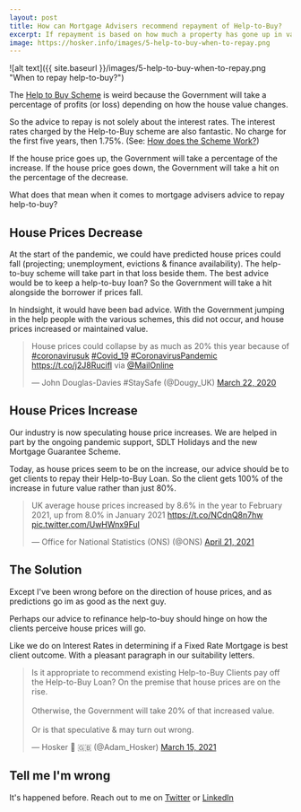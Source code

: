 ```yaml
---
layout: post
title: How can Mortgage Advisers recommend repayment of Help-to-Buy?
excerpt: If repayment is based on how much a property has gone up in value? When can Mortgage Advisers be confident to recomend repayment?
image: https://hosker.info/images/5-help-to-buy-when-to-repay.png
---
```



![alt text]({{ site.baseurl }}/images/5-help-to-buy-when-to-repay.png "When to repay help-to-buy?")

The [Help to Buy Scheme] is weird because the Government will take a percentage of profits (or loss) depending on how the house value changes.

So the advice to repay is not solely about the interest rates. The interest rates charged by the Help-to-Buy scheme are also fantastic. No charge for the first five years, then 1.75%. (See: [How does the Scheme Work?])

If the house price goes up, the Government will take a percentage of the increase. If the house price goes down, the Government will take a hit on the percentage of the decrease.

What does that mean when it comes to mortgage advisers advice to repay help-to-buy?

## House Prices Decrease
At the start of the pandemic, we could have predicted house prices could fall (projecting; unemployment, evictions & finance availability). The help-to-buy scheme will take part in that loss beside them. The best advice would be to keep a help-to-buy loan? So the Government will take a hit alongside the borrower if prices fall.

In hindsight, it would have been bad advice. With the Government jumping in the help people with the various schemes, this did not occur, and house prices increased or maintained value.

<blockquote class="twitter-tweet"><p lang="en" dir="ltr">House prices could collapse by as much as 20% this year because of <a href="https://twitter.com/hashtag/coronavirusuk?src=hash&amp;ref_src=twsrc%5Etfw">#coronavirusuk</a> <a href="https://twitter.com/hashtag/Covid_19?src=hash&amp;ref_src=twsrc%5Etfw">#Covid_19</a> <a href="https://twitter.com/hashtag/CoronavirusPandemic?src=hash&amp;ref_src=twsrc%5Etfw">#CoronavirusPandemic</a> <a href="https://t.co/j2J8Rucifl">https://t.co/j2J8Rucifl</a> via <a href="https://twitter.com/MailOnline?ref_src=twsrc%5Etfw">@MailOnline</a></p>&mdash; John Douglas-Davies #StaySafe (@Dougy_UK) <a href="https://twitter.com/Dougy_UK/status/1241642889131823104?ref_src=twsrc%5Etfw">March 22, 2020</a></blockquote> <script async src="https://platform.twitter.com/widgets.js" charset="utf-8"></script>

## House Prices Increase
Our industry is now speculating house price increases. We are helped in part by the ongoing pandemic support, SDLT Holidays and the new Mortgage Guarantee Scheme.

Today, as house prices seem to be on the increase, our advice should be to get clients to repay their Help-to-Buy Loan. So the client gets 100% of the increase in future value rather than just 80%.

<blockquote class="twitter-tweet"><p lang="en" dir="ltr">UK average house prices increased by 8.6% in the year to February 2021, up from 8.0% in January 2021 <a href="https://t.co/NCdnQ8n7hw">https://t.co/NCdnQ8n7hw</a> <a href="https://t.co/UwHWnx9Ful">pic.twitter.com/UwHWnx9Ful</a></p>&mdash; Office for National Statistics (ONS) (@ONS) <a href="https://twitter.com/ONS/status/1384786781577654274?ref_src=twsrc%5Etfw">April 21, 2021</a></blockquote> <script async src="https://platform.twitter.com/widgets.js" charset="utf-8"></script>

## The Solution
Except I've been wrong before on the direction of house prices, and as predictions go im as good as the next guy.

Perhaps our advice to refinance help-to-buy should hinge on how the clients perceive house prices will go.

Like we do on Interest Rates in determining if a Fixed Rate Mortgage is best client outcome. With a pleasant paragraph in our suitability letters.

<blockquote class="twitter-tweet"><p lang="en" dir="ltr">Is it appropriate to recommend existing Help-to-Buy Clients pay off the Help-to-Buy Loan? On the premise that house prices are on the rise.<br><br>Otherwise, the Government will take 20% of that increased value.<br><br>Or is that speculative &amp; may turn out wrong.</p>&mdash; Hosker 🏴󠁧󠁢󠁥󠁮󠁧󠁿 🇬🇧 (@Adam_Hosker) <a href="https://twitter.com/Adam_Hosker/status/1371456858062475268?ref_src=twsrc%5Etfw">March 15, 2021</a></blockquote> <script async src="https://platform.twitter.com/widgets.js" charset="utf-8"></script>

## Tell me I'm wrong

It's happened before. Reach out to me on [Twitter] or [LinkedIn]

[Help to Buy Scheme]: https://www.helptobuy.gov.uk/
[How does the Scheme Work?]: https://www.helptobuy.gov.uk/equity-loan/equity-loans/
[Twitter]: https://twitter.com/Adam_Hosker
[LinkedIn]: https://www.linkedin.com/in/ahosker/
